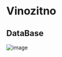# Vinozitno

## DataBase
![image](https://github.com/anastazija-kovachevikj/Vinozito/assets/147061833/0fd2dac5-8cfc-44a8-a87f-26c6a83d17ef)

